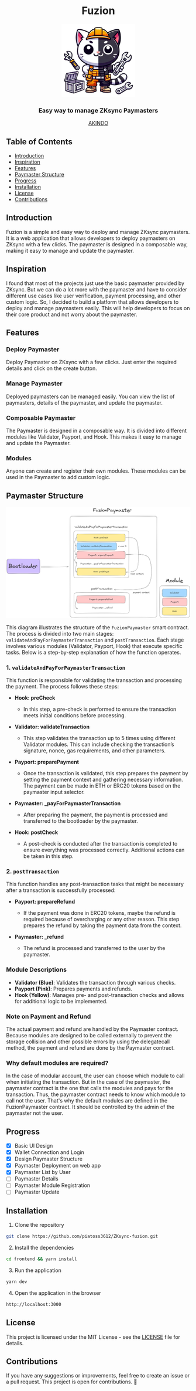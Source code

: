 <div align="center">

<h1>Fuzion</h1>
<img src="./assets/logo.png" alt="Fuzion Logo" width="200" height="200" />
<h3>Easy way to manage ZKsync Paymasters</h3>
<a href="https://app.akindo.io/communities/83VVgQEVBiwvgw3a/products/WjW1oLrd2UNe02xB">AKINDO</a>
</div>

## Table of Contents

- [Introduction](#introduction)
- [Inspiration](#inspiration)
- [Features](#features)
- [Paymaster Structure](#paymaster-structure)
- [Progress](#progress)
- [Installation](#installation)
- [License](#license)
- [Contributions](#contributions)

## Introduction

Fuzion is a simple and easy way to deploy and manage ZKsync paymasters. It is a web application that allows developers to deploy paymasters on ZKsync with a few clicks. The paymaster is designed in a composable way, making it easy to manage and update the paymaster.

## Inspiration

I found that most of the projects just use the basic paymaster provided by ZKsync. But we can do a lot more with the paymaster and have to consider different use cases like user verification, payment processing, and other custom logic. So, I decided to build a platform that allows developers to deploy and manage paymasters easily. This will help developers to focus on their core product and not worry about the paymaster.

## Features

### Deploy Paymaster

Deploy Paymaster on ZKsync with a few clicks. Just enter the required details and click on the create button.

### Manage Paymaster

Deployed paymasters can be managed easily. You can view the list of paymasters, details of the paymaster, and update the paymaster.

### Composable Paymaster

The Paymaster is designed in a composable way. It is divided into different modules like Validator, Payport, and Hook. This makes it easy to manage and update the Paymaster.

### Modules

Anyone can create and register their own modules. These modules can be used in the Paymaster to add custom logic.

## Paymaster Structure

![Fuzion Paymaster Structure](./assets/fuzion-paymaster-structure.png)

This diagram illustrates the structure of the `FuzionPaymaster` smart contract. The process is divided into two main stages: `validateAndPayForPaymasterTransaction` and `postTransaction`. Each stage involves various modules (Validator, Payport, Hook) that execute specific tasks. Below is a step-by-step explanation of how the function operates.

### 1. `validateAndPayForPaymasterTransaction`

This function is responsible for validating the transaction and processing the payment. The process follows these steps:

- **Hook: preCheck**

  - In this step, a pre-check is performed to ensure the transaction meets initial conditions before processing.

- **Validator: validateTransaction**

  - This step validates the transaction up to 5 times using different Validator modules. This can include checking the transaction’s signature, nonce, gas requirements, and other parameters.

- **Payport: preparePayment**

  - Once the transaction is validated, this step prepares the payment by setting the payment context and gathering necessary information. The payment can be made in ETH or ERC20 tokens based on the paymaster input selector.

- **Paymaster: \_payForPaymasterTransaction**

  - After preparing the payment, the payment is processed and transferred to the bootloader by the paymaster.

- **Hook: postCheck**
  - A post-check is conducted after the transaction is completed to ensure everything was processed correctly. Additional actions can be taken in this step.

### 2. `postTransaction`

This function handles any post-transaction tasks that might be necessary after a transaction is successfully processed:

- **Payport: prepareRefund**

  - If the payment was done in ERC20 tokens, maybe the refund is required because of overcharging or any other reason. This step prepares the refund by taking the payment data from the context.

- **Paymaster: \_refund**
  - The refund is processed and transferred to the user by the paymaster.

### Module Descriptions

- **Validator (Blue)**: Validates the transaction through various checks.
- **Payport (Pink)**: Prepares payments and refunds.
- **Hook (Yellow)**: Manages pre- and post-transaction checks and allows for additional logic to be implemented.

### Note on Payment and Refund

The actual payment and refund are handled by the Paymaster contract. Because modules are designed to be called externally to prevent the storage collision and other possible errors by using the delegatecall method, the payment and refund are done by the Paymaster contract.

### Why default modules are required?

In the case of modular account, the user can choose which module to call when initiating the transaction. But in the case of the paymaster, the paymaster contract is the one that calls the modules and pays for the transaction. Thus, the paymaster contract needs to know which module to call not the user. That's why the default modules are defined in the FuzionPaymaster contract. It should be controlled by the admin of the paymaster not the user.

## Progress

- [x] Basic UI Design
- [x] Wallet Connection and Login
- [x] Design Paymaster Structure
- [x] Paymaster Deployment on web app
- [x] Paymaster List by User
- [ ] Paymaster Details
- [ ] Paymaster Module Registration
- [ ] Paymaster Update

## Installation

1. Clone the repository

```bash
git clone https://github.com/piatoss3612/ZKsync-fuzion.git
```

2. Install the dependencies

```bash
cd frontend && yarn install
```

3. Run the application

```bash
yarn dev
```

4. Open the application in the browser

```bash
http://localhost:3000
```

## License

This project is licensed under the MIT License - see the [LICENSE](LICENSE) file for details.

## Contributions

If you have any suggestions or improvements, feel free to create an issue or a pull request. This project is open for contributions. 🚀
